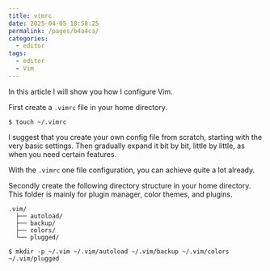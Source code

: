 ```yaml
---
title: vimrc
date: 2025-04-05 18:58:25
permalink: /pages/b4a4ca/
categories:
  - editor
tags:
  - editor
  - Vim
---
```


In this article I will show you how I configure Vim.

First create a `.vimrc` file in your home directory.

```
$ touch ~/.vimrc
```

I suggest that you create your own config file from scratch, starting with the very basic settings. Then gradually expand it bit by bit, little by little, as when you need certain features.

With the `.vimrc` one file configuration, you can achieve quite a lot already.

Secondly create the following directory structure in your home directory. This folder is mainly for plugin manager, color themes, and plugins.

```
.vim/
  ├── autoload/
  ├── backup/
  ├── colors/
  └── plugged/
```

```
$ mkdir -p ~/.vim ~/.vim/autoload ~/.vim/backup ~/.vim/colors ~/.vim/plugged
```
